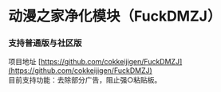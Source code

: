 # 动漫之家净化模块（FuckDMZJ）
### 支持普通版与社区版
项目地址 [https://github.com/cokkeijigen/FuckDMZJ](https://github.com/cokkeijigen/FuckDMZJ)<br>
目前支持功能：去除部分广告，阻止强○粘贴板。
